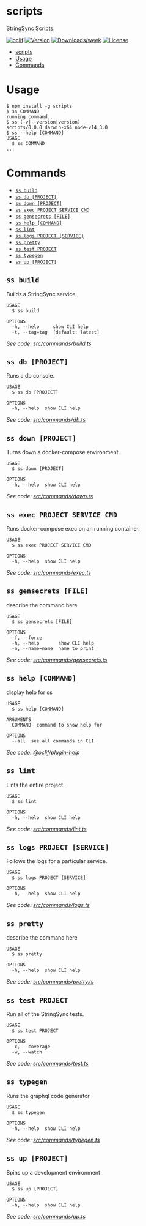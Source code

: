 # scripts

StringSync Scripts.

[![oclif](https://img.shields.io/badge/cli-oclif-brightgreen.svg)](https://oclif.io)
[![Version](https://img.shields.io/npm/v/scripts.svg)](https://npmjs.org/package/scripts)
[![Downloads/week](https://img.shields.io/npm/dw/scripts.svg)](https://npmjs.org/package/scripts)
[![License](https://img.shields.io/npm/l/scripts.svg)](https://github.com/jaredjj3/string-sync/blob/master/package.json)

<!-- toc -->
* [scripts](#scripts)
* [Usage](#usage)
* [Commands](#commands)
<!-- tocstop -->

# Usage

<!-- usage -->
```sh-session
$ npm install -g scripts
$ ss COMMAND
running command...
$ ss (-v|--version|version)
scripts/0.0.0 darwin-x64 node-v14.3.0
$ ss --help [COMMAND]
USAGE
  $ ss COMMAND
...
```
<!-- usagestop -->

# Commands

<!-- commands -->
* [`ss build`](#ss-build)
* [`ss db [PROJECT]`](#ss-db-project)
* [`ss down [PROJECT]`](#ss-down-project)
* [`ss exec PROJECT SERVICE CMD`](#ss-exec-project-service-cmd)
* [`ss gensecrets [FILE]`](#ss-gensecrets-file)
* [`ss help [COMMAND]`](#ss-help-command)
* [`ss lint`](#ss-lint)
* [`ss logs PROJECT [SERVICE]`](#ss-logs-project-service)
* [`ss pretty`](#ss-pretty)
* [`ss test PROJECT`](#ss-test-project)
* [`ss typegen`](#ss-typegen)
* [`ss up [PROJECT]`](#ss-up-project)

## `ss build`

Builds a StringSync service.

```
USAGE
  $ ss build

OPTIONS
  -h, --help     show CLI help
  -t, --tag=tag  [default: latest]
```

_See code: [src/commands/build.ts](https://github.com/jaredjj3/string-sync/blob/v0.0.0/src/commands/build.ts)_

## `ss db [PROJECT]`

Runs a db console.

```
USAGE
  $ ss db [PROJECT]

OPTIONS
  -h, --help  show CLI help
```

_See code: [src/commands/db.ts](https://github.com/jaredjj3/string-sync/blob/v0.0.0/src/commands/db.ts)_

## `ss down [PROJECT]`

Turns down a docker-compose environment.

```
USAGE
  $ ss down [PROJECT]

OPTIONS
  -h, --help  show CLI help
```

_See code: [src/commands/down.ts](https://github.com/jaredjj3/string-sync/blob/v0.0.0/src/commands/down.ts)_

## `ss exec PROJECT SERVICE CMD`

Runs docker-compose exec on an running container.

```
USAGE
  $ ss exec PROJECT SERVICE CMD

OPTIONS
  -h, --help  show CLI help
```

_See code: [src/commands/exec.ts](https://github.com/jaredjj3/string-sync/blob/v0.0.0/src/commands/exec.ts)_

## `ss gensecrets [FILE]`

describe the command here

```
USAGE
  $ ss gensecrets [FILE]

OPTIONS
  -f, --force
  -h, --help       show CLI help
  -n, --name=name  name to print
```

_See code: [src/commands/gensecrets.ts](https://github.com/jaredjj3/string-sync/blob/v0.0.0/src/commands/gensecrets.ts)_

## `ss help [COMMAND]`

display help for ss

```
USAGE
  $ ss help [COMMAND]

ARGUMENTS
  COMMAND  command to show help for

OPTIONS
  --all  see all commands in CLI
```

_See code: [@oclif/plugin-help](https://github.com/oclif/plugin-help/blob/v2.2.1/src/commands/help.ts)_

## `ss lint`

Lints the entire project.

```
USAGE
  $ ss lint

OPTIONS
  -h, --help  show CLI help
```

_See code: [src/commands/lint.ts](https://github.com/jaredjj3/string-sync/blob/v0.0.0/src/commands/lint.ts)_

## `ss logs PROJECT [SERVICE]`

Follows the logs for a particular service.

```
USAGE
  $ ss logs PROJECT [SERVICE]

OPTIONS
  -h, --help  show CLI help
```

_See code: [src/commands/logs.ts](https://github.com/jaredjj3/string-sync/blob/v0.0.0/src/commands/logs.ts)_

## `ss pretty`

describe the command here

```
USAGE
  $ ss pretty

OPTIONS
  -h, --help  show CLI help
```

_See code: [src/commands/pretty.ts](https://github.com/jaredjj3/string-sync/blob/v0.0.0/src/commands/pretty.ts)_

## `ss test PROJECT`

Run all of the StringSync tests.

```
USAGE
  $ ss test PROJECT

OPTIONS
  -c, --coverage
  -w, --watch
```

_See code: [src/commands/test.ts](https://github.com/jaredjj3/string-sync/blob/v0.0.0/src/commands/test.ts)_

## `ss typegen`

Runs the graphql code generator

```
USAGE
  $ ss typegen

OPTIONS
  -h, --help  show CLI help
```

_See code: [src/commands/typegen.ts](https://github.com/jaredjj3/string-sync/blob/v0.0.0/src/commands/typegen.ts)_

## `ss up [PROJECT]`

Spins up a development environment

```
USAGE
  $ ss up [PROJECT]

OPTIONS
  -h, --help  show CLI help
```

_See code: [src/commands/up.ts](https://github.com/jaredjj3/string-sync/blob/v0.0.0/src/commands/up.ts)_
<!-- commandsstop -->
